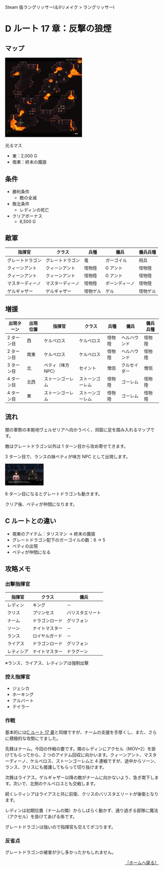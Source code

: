 Steam 版ラングリッサーⅠ＆Ⅱリメイク > ラングリッサーⅠ

# D ルート 17 章：反撃の狼煙

## マップ

<div>
  <img src="../images/Chapter17D/Map17D.jpg" width="50%">
</div>

光るマス
- 東：2,000 G
- 南東：終末の魔狼

## 条件

- 勝利条件
    - 敵の全滅
- 敗北条件
    - レディンの死亡
- クリアボーナス
    - 8,500 G

## 敵軍

|指揮官|クラス|兵種|傭兵|傭兵兵種|
|---|---|---|---|---|
|グレートドラゴン|グレートドラゴン|竜|ガーゴイル|飛兵|
|クィーンアント|クィーンアント|怪物陸|G アント|怪物陸|
|クィーンアント|クィーンアント|怪物陸|G アント|怪物陸|
|マスターディーノ|マスターディーノ|怪物陸|ボーンディーノ|怪物陸|
|ゲルギャザー|ゲルギャザー|怪物ゲル|ゲル|怪物ゲル|

## 増援

|出現ターン|出現位置|指揮官|クラス|兵種|傭兵|傭兵兵種|
|---|---|---|---|---|---|---|
|2 ターン目|西|ケルベロス|ケルベロス|怪物陸|ヘルハウンド|怪物陸|
|2 ターン目|南東|ケルベロス|ケルベロス|怪物陸|ヘルハウンド|怪物陸|
|3 ターン目|北|ベティ（味方 NPC）|セイント|僧侶|クルセイダー|僧侶|
|4 ターン目|北西|ストーンゴーレム|ストーンゴーレム|怪物陸|ゴーレム|怪物陸|
|4 ターン目|東|ストーンゴーレム|ストーンゴーレム|怪物陸|ゴーレム|怪物陸|

## 流れ

闇の軍勢の本拠地ヴェルゼリアへ向かうべく、洞窟に足を踏み入れるマップです。

敵はグレートドラゴン以外は 1 ターン目から攻め寄せてきます。

3 ターン目で、ランスの妹ベティが味方 NPC として出現します。
<div>
  <img src="../images/Chapter17D/Betty.jpg" width="25%">
</div>

6 ターン目になるとグレートドラゴンも動きます。

クリア後、ベティが仲間になります。

## C ルートとの違い

- 南東のアイテム：タリスマン → 終末の魔狼
- グレートドラゴン配下のガーゴイルの数：6 → 5
- ベティの出現
- ベティが仲間になる

## 攻略メモ

### 出撃指揮官

|指揮官|クラス|傭兵|
|---|---|---|
|レディン|キング|－|
|クリス|プリンセス|バリスタエリート|
|ナーム|ドラゴンロード|グリフォン|
|ソーン|ナイトマスター|－|
|ランス|ロイヤルガード|－|
|ライアス|ドラゴンロード|グリフォン|
|レティシア|ナイトマスター|ドラグーン|

※ランス、ライアス、レティシアは強制出撃

### 控え指揮官

- ジェシカ
- ホーキング
- アルバート
- テイラー

### 作戦

基本的には[C ルート 17 章](Chapter17C.md)と同様ですが、ナームの支援を手厚くし、また、さらに積極的な攻勢にでました。

先鋒はナーム。今回の作戦の要です。隣のレディンにアクセル（MOV+2）を掛けてもらってから、2 つのアイテム回収に向かいます。クィーンアント、マスターディーノ、ケルベロス、ストーンゴーレムと 4 連戦ですが、途中からソーン、ランス、クリスにも援護してもらって切り抜けます。

次鋒はライアス。ゲルギャザー以降の敵がナームに向かないよう、急ぎ南下します。次いで、北側のケルベロスとも交戦します。

続くレティシアはライアスと共に前衛、クリスのバリスタエリートが後衛となります。

レディンは初期位置（ナームの隣）からしばらく動かず、通り過ぎる部隊に魔法（アクセル）を掛けてあげる係です。

グレートドラゴンは強いので指揮官も交えてボコります。

### 反省点

グレートドラゴンの被害が少し多かったかもしれません。

<div align="right">
  <a href="../README.md">［ホームへ戻る］</a>
</div>
